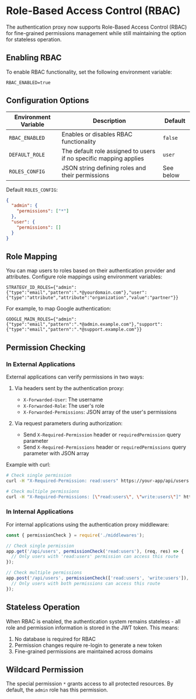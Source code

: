 # Role-Based Access Control (RBAC)

The authentication proxy now supports Role-Based Access Control (RBAC) for fine-grained permissions management while still maintaining the option for stateless operation.

## Enabling RBAC

To enable RBAC functionality, set the following environment variable:

```
RBAC_ENABLED=true
```

## Configuration Options

| Environment Variable | Description                                                       | Default   |
| -------------------- | ----------------------------------------------------------------- | --------- |
| `RBAC_ENABLED`       | Enables or disables RBAC functionality                            | `false`   |
| `DEFAULT_ROLE`       | The default role assigned to users if no specific mapping applies | `user`    |
| `ROLES_CONFIG`       | JSON string defining roles and their permissions                  | See below |

Default `ROLES_CONFIG`:
```json
{
  "admin": {
    "permissions": ["*"]
  },
  "user": {
    "permissions": []
  }
}
```

## Role Mapping

You can map users to roles based on their authentication provider and attributes. Configure role mappings using environment variables:

```
STRATEGY_ID_ROLES={"admin":{"type":"email","pattern":".*@yourdomain.com"},"user":{"type":"attribute","attribute":"organization","value":"partner"}}
```

For example, to map Google authentication:

```
GOOGLE_MAIN_ROLES={"admin":{"type":"email","pattern":".*@admin.example.com"},"support":{"type":"email","pattern":".*@support.example.com"}}
```

## Permission Checking

### In External Applications

External applications can verify permissions in two ways:

1. Via headers sent by the authentication proxy:
   - `X-Forwarded-User`: The username
   - `X-Forwarded-Role`: The user's role
   - `X-Forwarded-Permissions`: JSON array of the user's permissions

2. Via request parameters during authorization:
   - Send `X-Required-Permission` header or `requiredPermission` query parameter
   - Send `X-Required-Permissions` header or `requiredPermissions` query parameter with JSON array

Example with curl:
```bash
# Check single permission
curl -H "X-Required-Permission: read:users" https://your-app/api/users

# Check multiple permissions
curl -H "X-Required-Permissions: [\"read:users\", \"write:users\"]" https://your-app/api/users
```

### In Internal Applications

For internal applications using the authentication proxy middleware:

```javascript
const { permissionCheck } = require('./middlewares');

// Check single permission
app.get('/api/users', permissionCheck('read:users'), (req, res) => {
  // Only users with 'read:users' permission can access this route
});

// Check multiple permissions
app.post('/api/users', permissionCheck(['read:users', 'write:users']), (req, res) => {
  // Only users with both permissions can access this route
});
```

## Stateless Operation

When RBAC is enabled, the authentication system remains stateless - all role and permission information is stored in the JWT token. This means:

1. No database is required for RBAC
2. Permission changes require re-login to generate a new token
3. Fine-grained permissions are maintained across domains

## Wildcard Permission

The special permission `*` grants access to all protected resources. By default, the `admin` role has this permission.
